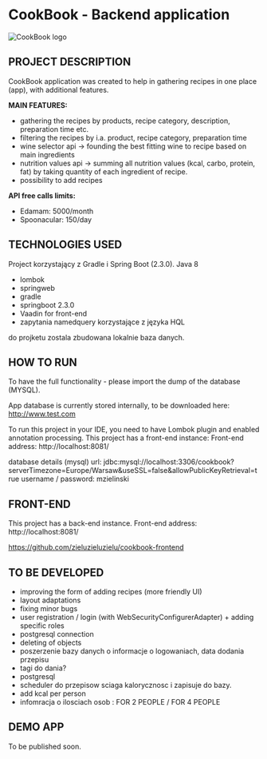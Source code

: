 # CookBook - Backend application
![CookBook logo](https://i.imgur.com/Cd5H84o.png)




## PROJECT DESCRIPTION

CookBook application was created to help in gathering recipes in one place (app), with additional features.

**MAIN FEATURES:**

- gathering the recipes by products, recipe category, description, preparation time etc.
- filtering the recipes by i.a. product, recipe category, preparation time
- wine selector api -> founding the best fitting wine to recipe based on main ingredients
- nutrition values api -> summing all nutrition values (kcal, carbo, protein, fat) by taking quantity of each ingredient of recipe.
- possibility to add recipes


**API free calls limits:**
- Edamam:  5000/month
- Spoonacular: 150/day

## TECHNOLOGIES USED

Project korzystający z Gradle i Spring Boot (2.3.0). Java 8
- lombok
- springweb
- gradle
- springboot 2.3.0
- Vaadin for front-end
- zapytania namedquery korzystające z języka HQL

do projketu zostala zbudowana lokalnie baza danych.


## HOW TO RUN

To have the full functionality - please import the dump of the database (MYSQL).

App database is currently stored internally, to be downloaded here: http://www.test.com

To run this project in your IDE, you need to have Lombok plugin and enabled annotation processing.
This project has a front-end instance:
Front-end address: http://localhost:8081/

database details (mysql)
url: jdbc:mysql://localhost:3306/cookbook?serverTimezone=Europe/Warsaw&useSSL=false&allowPublicKeyRetrieval=true
username / password: mzielinski


## FRONT-END

This project has a back-end instance. Front-end address: http://localhost:8081/

https://github.com/zieluzieluzielu/cookbook-frontend

## TO BE DEVELOPED
- improving the form of adding recipes (more friendly UI)
- layout adaptations
- fixing minor bugs
- user registration  / login (with WebSecurityConfigurerAdapter) + adding specific roles 
- postgresql connection
- deleting of objects
- poszerzenie bazy danych o informacje o logowaniach, data dodania przepisu
- tagi do dania?
- postgresql
- scheduler do przepisow sciaga kalorycznosc i zapisuje do bazy.
- add kcal per person
- infomracja o ilosciach osob : FOR 2 PEOPLE / FOR 4 PEOPLE

## DEMO APP

To be published soon.
